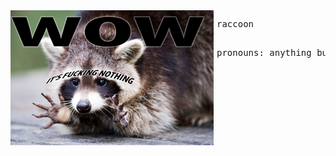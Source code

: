 <div style="width: 330px; float: left;">
<img alt="raccoon with text: wow, it's fucking nothing" src="https://raw.githubusercontent.com/mltnhm/mltnhm/master/wow.png" width="325">
</div>
<pre>raccoon

pronouns: anything but he/him</pre>
